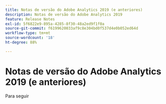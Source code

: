 ```yaml
---
title: Notas de versão do Adobe Analytics 2019 (e anteriores)
description: Notas de versão do Adobe Analytics 2019
feature: Release Notes
exl-id: 5f6822e9-895a-4285-8f30-48a2ed9f1f0a
source-git-commit: f6199620033af9c8e304bd0f537d4e0b052ed64d
workflow-type: tm+mt
source-wordcount: '18'
ht-degree: 88%

---
```


# Notas de versão do Adobe Analytics 2019 (e anteriores)

Para seguir
